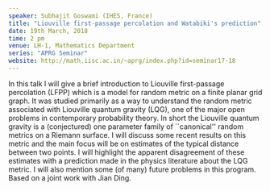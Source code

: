```yaml
---
speaker: Subhajit Goswami (IHES, France) 
title: "Liouville first-passage percolation and Watabiki's prediction"
date: 19th March, 2018
time: 2 pm
venue: LH-1, Mathematics Department
series: "APRG Seminar"
website: http://math.iisc.ac.in/~aprg/index.php?id=seminar17-18
---
```


 In this talk I will give a brief introduction to Liouville
first-passage percolation (LFPP) which is a model for random metric on a
finite planar grid graph. It was studied primarily as a way to
understand the random metric associated with Liouville quantum gravity
(LQG), one of the major open problems in contemporary probability
theory. In short the Liouville quantum gravity is a (conjectured) one
parameter family of ``canonical'' random metrics on a Riemann surface. I
will discuss some recent results on this metric and the main focus will
be on estimates of the typical distance between two points. I will
highlight the apparent disagreement of these estimates with a prediction
made in the physics literature about the LQG metric. I will also mention
some (of many) future problems in this program. Based on a joint work
with Jian Ding.

